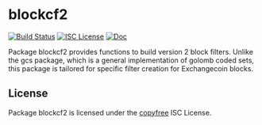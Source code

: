 blockcf2
========

[![Build Status](https://github.com/EXCCoin/exccd/workflows/Build%20and%20Test/badge.svg)](https://github.com/EXCCoin/exccd/actions)
[![ISC License](https://img.shields.io/badge/license-ISC-blue.svg)](http://copyfree.org)
[![Doc](https://img.shields.io/badge/doc-reference-blue.svg)](https://pkg.go.dev/github.com/EXCCoin/exccd/gcs/v2/blockcf2)

Package blockcf2 provides functions to build version 2 block filters.
Unlike the gcs package, which is a general implementation of golomb coded sets,
this package is tailored for specific filter creation for Exchangecoin blocks.

## License

Package blockcf2 is licensed under the [copyfree](http://copyfree.org) ISC
License.
